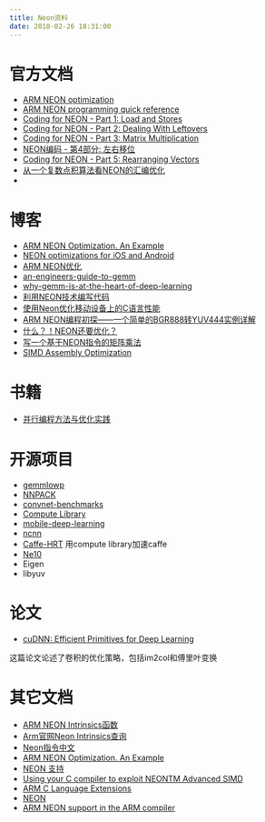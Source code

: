 ```yaml
---
title: Neon资料
date: 2018-02-26 18:31:00
---
```


# 官方文档
- [ARM NEON optimization](https://community.arm.com/android-community/b/android/posts/arm-neon-optimization)
- [ARM NEON programming quick reference](https://community.arm.com/android-community/b/android/posts/arm-neon-programming-quick-reference#_ednref3)
- [Coding for NEON - Part 1: Load and Stores](https://community.arm.com/processors/b/blog/posts/coding-for-neon---part-1-load-and-stores)
- [Coding for NEON - Part 2: Dealing With Leftovers](https://community.arm.com/processors/b/blog/posts/coding-for-neon---part-2-dealing-with-leftovers)
- [Coding for NEON - Part 3: Matrix Multiplication](https://community.arm.com/processors/b/blog/posts/coding-for-neon---part-3-matrix-multiplication)
- [NEON编码 - 第4部分: 左右移位](https://community.arm.com/cn/b/blog/posts/neon---4)
- [Coding for NEON - Part 5: Rearranging Vectors](https://community.arm.com/processors/b/blog/posts/coding-for-neon---part-5-rearranging-vectors)
- [从一个复数点积算法看NEON的汇编优化](https://community.arm.com/cn/b/blog/posts/neon-assemble-optimization-2013)
- [](http://infocenter.arm.com/help/topic/com.arm.doc.ihi0073a/IHI0073A_arm_neon_intrinsics_ref.pdf?resultof=%22%76%6d%6f%76%71%5f%6e%5f%66%33%32%22%20)

# 博客

 - [ARM NEON Optimization. An Example](http://hilbert-space.de/?p=22)
 - [NEON optimizations for iOS and Android](http://www.crickettechnology.com/blog/?p=691)
 - [ARM NEON优化](http://zyddora.github.io/2016/03/16/neon_2/)
 - [an-engineers-guide-to-gemm](https://petewarden.com/2015/10/25/an-engineers-guide-to-gemm/)
 - [why-gemm-is-at-the-heart-of-deep-learning](https://petewarden.com/2015/04/20/why-gemm-is-at-the-heart-of-deep-learning/)
 - [利用NEON技术编写代码](https://community.arm.com/cn/b/blog/posts/neon)
 - [使用Neon优化移动设备上的C语言性能](http://ju.outofmemory.cn/entry/205929)
 - [ARM NEON编程初探——一个简单的BGR888转YUV444实例详解](https://segmentfault.com/a/1190000010127521)
 - [什么？！NEON还要优化？](https://www.jianshu.com/p/16d60ac56249)
 - [写一个基于NEON指令的矩阵乘法](https://www.jianshu.com/p/68879baa7c1f?from=timeline&isappinstalled=0)
 - [SIMD Assembly Optimization](https://blog.grijjy.com/2017/07/10/simd-assembly-optimization/)



# 书籍
 - [并行编程方法与优化实践](http://book.51cto.com/art/201506/481002.htm)


# 开源项目
 - [gemmlowp](https://github.com/google/gemmlowp)
 - [NNPACK](https://github.com/Maratyszcza/NNPACK)
 - [convnet-benchmarks](https://github.com/soumith/convnet-benchmarks)
 - [Compute Library](https://github.com/ARM-software/ComputeLibrary)
 - [mobile-deep-learning](https://github.com/baidu/mobile-deep-learning)
 - [ncnn](https://github.com/Tencent/ncnn)
 - [Caffe-HRT](https://github.com/OAID/Caffe-HRT) 用compute library加速caffe
 - [Ne10](http://projectne10.github.io/Ne10/)
 - Eigen
 - libyuv


# 论文
- [cuDNN: Efficient Primitives for Deep Learning](https://arxiv.org/pdf/1410.0759.pdf)

这篇论文论述了卷积的优化策略，包括im2col和傅里叶变换



# 其它文档
- [ARM NEON Intrinsics函数](https://gcc.gnu.org/onlinedocs/gcc-4.8.2/gcc/ARM-NEON-Intrinsics.html)
- [Arm官网Neon Intrinsics查询](https://developer.arm.com/technologies/neon/intrinsics)
- [Neon指令中文](http://infocenter.arm.com/help/basic/help.jsp?topic=/com.arm.doc.dui0204ic/CJAJIIGG.html)
- [ARM NEON Optimization. An Example](http://hilbert-space.de/?p=22)
- [NEON 支持](https://developer.android.google.cn/ndk/guides/cpu-arm-neon.html?hl=zh-cn#build)
- [Using your C compiler to exploit NEONTM Advanced SIMD](https://www.doulos.com/knowhow/arm/using_your_c_compiler_to_exploit_neon/Resources/using_your_c_compiler_to_exploit_neon.pdf)
- [ARM C Language Extensions](http://infocenter.arm.com/help/topic/com.arm.doc.ihi0053b/IHI0053B_arm_c_language_extensions_2013.pdf)
- [NEON](https://developer.arm.com/technologies/neon)
- [ARM NEON support in the ARM compiler](https://www.arm.com/files/pdf/NEON_Support_in_the_ARM_Compiler.pdf)
